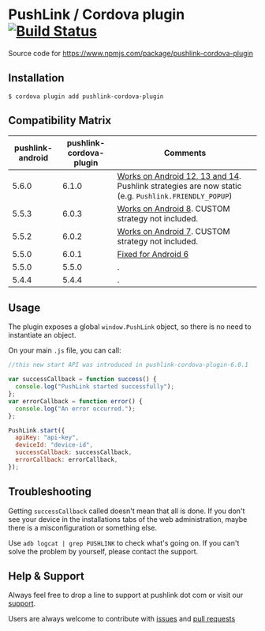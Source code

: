 # PushLink / Cordova plugin [![Build Status](https://github.com/pushlink/pushlink-cordova-plugin/actions/workflows/ci.yml/badge.svg)](https://github.com/pushlink/pushlink-cordova-plugin/actions/workflows/ci.yml)

Source code for https://www.npmjs.com/package/pushlink-cordova-plugin

## Installation

```
$ cordova plugin add pushlink-cordova-plugin
```

## Compatibility Matrix

| pushlink-android | pushlink-cordova-plugin | Comments                                                                                                                                                               |
| ---------------- | ----------------------- | ---------------------------------------------------------------------------------------------------------------------------------------------------------------------- |
| 5.6.0            | 6.1.0                   | [Works on Android 12, 13 and 14](https://docs.pushlink.com/android-versions#android-12-13-and-14). Pushlink strategies are now static (e.g. `Pushlink.FRIENDLY_POPUP`) |
| 5.5.3            | 6.0.3                   | [Works on Android 8](https://pushlink.gitbook.io/docs/android-7-and-8#android-8-oreo). CUSTOM strategy not included.                                                   |
| 5.5.2            | 6.0.2                   | [Works on Android 7](https://pushlink.gitbook.io/docs/android-7-and-8#android-7-nougat). CUSTOM strategy not included.                                                 |
| 5.5.0            | 6.0.1                   | [Fixed for Android 6](https://github.com/pushlink/pushlink-cordova-plugin/issues/10)                                                                                   |
| 5.5.0            | 5.5.0                   | .                                                                                                                                                                      |
| 5.4.4            | 5.4.4                   | .                                                                                                                                                                      |

## Usage

The plugin exposes a global `window.PushLink` object, so there is no need to instantiate an object.

On your main `.js` file, you can call:

```javascript
//this new start API was introduced in pushlink-cordova-plugin-6.0.1

var successCallback = function success() {
  console.log("PushLink started successfully");
};
var errorCallback = function error() {
  console.log("An error occurred.");
};

PushLink.start({
  apiKey: "api-key",
  deviceId: "device-id",
  successCallback: successCallback,
  errorCallback: errorCallback,
});
```

## Troubleshooting

Getting `successCallback` called doesn't mean that all is done. If you don't see your device in the installations tabs of the web administration, maybe there is a misconfiguration or something else.

Use `adb logcat | grep PUSHLINK` to check what's going on. If you can't solve the problem by yourself, please contact the support.

## Help & Support

Always feel free to drop a line to support at pushlink dot com or visit our [support](https://www.pushlink.com/support.xhtml).

Users are always welcome to contribute with [issues](https://github.com/pushlink/pushlink-cordova-plugin/issues) and [pull requests](https://github.com/pushlink/pushlink-cordova-plugin/pulls)

